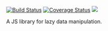 [![Build Status](https://travis-ci.org/jmcriffey/lax.svg?branch=master)](https://travis-ci.org/jmcriffey/lax)
[![Coverage Status](https://coveralls.io/repos/jmcriffey/lax/badge.svg?branch=master)](https://coveralls.io/r/jmcriffey/lax?branch=master)
![](https://reposs.herokuapp.com/?path=jmcriffey/lax)

A JS library for lazy data manipulation.
